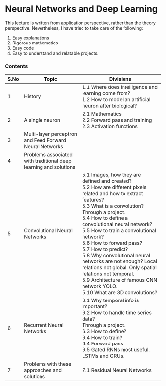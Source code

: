 # Neural Networks and Deep Learning
This lecture is written from application perspective, rather than the theory perspective. Nevertheless, I have tried to take care of the following:
1. Easy explanations
2. Rigorous mathematics
3. Easy code
4. Easy to understand and relatable projects.

### Contents

| S.No | Topic | Divisions |
|---|---|---|
|1| History | 1.1 Where does intelligence and learning come from? <br/> 1.2 How to model an artificial neuron after biological? |
|2| A single neuron | 2.1 Mathematics <br/> 2.2 Forward pass and training <br/> 2.3 Activation functions |
|3| Multi-layer perceptron and Feed Forward Neural Networks |  |
|4| Problems associated with traditional deep learning and solutions |  |
|5| Convolutional Neural Networks | 5.1 Images, how they are defined and created? <br/> 5.2 How are different pixels related and how to extract features? <br/> 5.3 What is a convolution? <br/> Through a project. <br/> 5.4 How to define a convolutional neural network? <br/> 5.5 How to train a convolutional network? <br/> 5.6 How to forward pass? <br/> 5.7 How to predict? <br/> 5.8 Why convolutional neural networks are not enough? Local relations not global. Only spatial relations not temporal. <br/> 5.9 Architecture of famous CNN network YOLO. <br/> 5.10 What are 3D convolutions? |
|6| Recurrent Neural Networks | 6.1 Why temporal info is important? <br/> 6.2 How to handle time series data? <br/> Through a project. <br/> 6.3 How to define? <br/> 6.4 How to train? <br/> 6.4 Forward pass <br/> 6.5 Gated RNNs most useful. LSTMs and GRUs.|
|7| Problems with these approaches and solutions | 7.1 Residual Neural Networks |